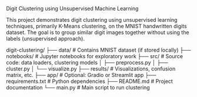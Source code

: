 Digit Clustering using Unsupervised Machine Learning

This project demonstrates digit clustering using unsupervised learning techniques, primarily K-Means clustering, on the MNIST handwritten digits dataset. The goal is to group similar digit images together without using the labels (unsupervised approach).

digit-clustering/
├── data/                  # Contains MNIST dataset (if stored locally)
├── notebooks/             # Jupyter notebooks for exploratory work
├── src/                   # Source code: data loaders, clustering models
│   ├── preprocess.py
│   ├── cluster.py
│   └── visualize.py
├── results/               # Visualizations, confusion matrix, etc.
├── app/                   # Optional: Gradio or Streamlit app
├── requirements.txt       # Python dependencies
├── README.md              # Project documentation
└── main.py                # Main script to run clustering
